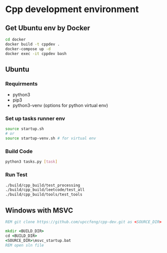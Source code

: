 # Cpp development environment

## Get Ubuntu env by Docker

```bash
cd docker
docker build -t cppdev .
docker-compose up -d
docker exec -it cppdev bash
```

## Ubuntu

### Requirments

* python3
* pip3
* python3-venv (options for python virtual env)

### Set up tasks runner env

```bash
source startup.sh
# or
source startup-venv.sh # for virtual env
```

### Build Code

```bash
python3 tasks.py [task]
```

### Run Test

```bash
./build/cpp_build/test_processing
./build/cpp_build/leetcode/test_all
./build/cpp_build/tools/test_tools
```

## Windows with MSVC

```bat
REM git clone https://github.com/upccfeng/cpp-dev.git as <SOURCE_DIR>

mkdir <BUILD_DIR>
cd <BUILD_DIR>
<SOURCE_DIR>\msvc_startup.bat
REM open sln file
```